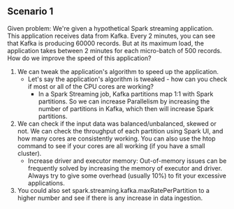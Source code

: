 ## Scenario 1
Given problem: We're given a hypothetical Spark streaming application. This application receives data from Kafka. Every 2 minutes, you can see that Kafka is producing 60000 records. But at its maximum load, the application takes between 2 minutes for each micro-batch of 500 records. How do we improve the speed of this application?

1. We can tweak the application's algorithm to speed up the application.
    - Let's say the application's algorithm is tweaked - how can you check if most or all of the CPU cores are working?
        - In a Spark Streaming job, Kafka partitions map 1:1 with Spark partitions. So we can increase Parallelism by increasing the number of partitions in Kafka, which then will increase Spark partitions.
1. We can check if the input data was balanced/unbalanced, skewed or not. We can check the throughput of each partition using Spark UI, and how many cores are consistently working. You can also use the htop command to see if your cores are all working (if you have a small cluster).
    - Increase driver and executor memory: Out-of-memory issues can be frequently solved by increasing the memory of executor and driver. Always try to give some overhead (usually 10%) to fit your excessive applications.
1. You could also set spark.streaming.kafka.maxRatePerPartition to a higher number and see if there is any increase in data ingestion.